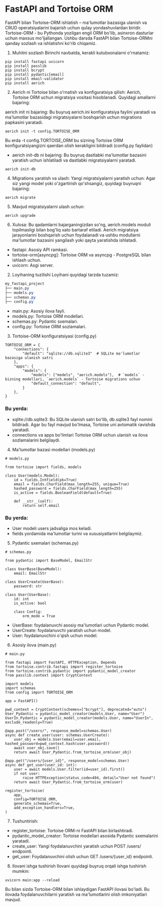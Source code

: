# FastAPI and Tortoise ORM
FastAPI bilan Tortoise-ORM ishlatish – ma'lumotlar bazasiga ulanish va CRUD operatsiyalarini bajarish uchun qulay yondashuvlardan biridir. Tortoise-ORM - bu Pythonda yozilgan engil ORM bo'lib, asinxron dasturlar uchun maxsus mo'ljallangan. Ushbu darsda FastAPI bilan Tortoise-ORMni qanday sozlash va ishlatishni ko'rib chiqamiz.
1. Muhitni sozlash
Birinchi navbatda, kerakli kutubxonalarni o'rnatamiz:
```shell
pip install fastapi uvicorn
pip install passlib
pip install bcrypt
pip install pydantic[email]
pip install email-validator
pip install aerich
```
2. Aerich ni Tortoise bilan o'rnatish va konfiguratsiya qilish:
Aerich, Tortoise ORM uchun migratsiya vositasi hisoblanadi. Quyidagi amallarni bajaring:

aerich init ni bajaring: Bu buyruq aerich.ini konfiguratsiya faylini yaratadi va ma'lumotlar bazasidagi migratsiyalarni boshqarish uchun migrations papkasini yaratadi.
```shell
aerich init -t config.TORTOISE_ORM
```
Bu erda -t config.TORTOISE_ORM bu sizning Tortoise ORM konfiguratsiyangizni qaerdan olish kerakligini bildiradi (config.py faylidan)
* aerich init-db ni bajaring: Bu buyruq dastlabki ma'lumotlar bazasini yaratish uchun ishlatiladi va dastlabki migratsiyalarni yaratadi.
```shell
aerich init-db
```

4. Migrations yaratish va ulash:
Yangi migratsiyalarni yaratish uchun: Agar siz yangi model yoki o'zgartirish qo'shsangiz, quyidagi buyruqni bajaring:
```shell
aerich migrate
```
5. Mavjud migratsiyalarni ulash uchun:
```shell
aerich upgrade
```

6. Xulosa:
Bu qadamlarni bajarganingizdan so'ng, aerich.models moduli topilmasligi bilan bog'liq xato bartaraf etiladi. Aerich migratsiya jarayonlarini boshqarish uchun foydalanadi va ushbu modullarni ma'lumotlar bazasini yangilash yoki qayta yaratishda ishlatadi.


* fastapi: Asosiy API ramkasi.
* tortoise-orm[asyncpg]: Tortoise ORM va asyncpg - PostgreSQL bilan ishlash uchun.
* uvicorn: Asgi server.

2. Loyihaning tuzilishi
Loyihani quyidagi tarzda tuzamiz:
```css
my_fastapi_project
├── main.py
├── models.py
├── schemas.py
├── config.py

```

* main.py: Asosiy ilova fayli.
* models.py: Tortoise ORM modellari.
* schemas.py: Pydantic sxemalari.
* config.py: Tortoise ORM sozlamalari.

3. Tortoise-ORM konfiguratsiyasi (config.py)
```shell
TORTOISE_ORM = {
    "connections": {
        "default": "sqlite://db.sqlite3"  # SQLite ma'lumotlar bazasiga ulanish satri
    },
    "apps": {
        "models": {
            "models": ["models", "aerich.models"],  # `models` - bizning modellari, `aerich.models` - Tortoise migrations uchun
            "default_connection": "default",
        }
    },
}
```

### Bu yerda:

* sqlite://db.sqlite3: Bu SQLite ulanish satri bo'lib, db.sqlite3 fayl nomini bildiradi. Agar bu fayl mavjud bo'lmasa, Tortoise uni avtomatik ravishda yaratadi.
* connections va apps bo'limlari Tortoise ORM uchun ulanish va ilova sozlamalarini belgilaydi.

4. Ma'lumotlar bazasi modellari (models.py)
```shell
# models.py

from tortoise import fields, models

class User(models.Model):
    id = fields.IntField(pk=True)
    email = fields.CharField(max_length=255, unique=True)
    hashed_password = fields.CharField(max_length=255)
    is_active = fields.BooleanField(default=True)

    def __str__(self):
        return self.email
```

### Bu yerda:

* User modeli users jadvaliga mos keladi.
* fields yordamida ma'lumotlar turini va xususiyatlarini belgilaymiz.

5. Pydantic sxemalari (schemas.py)
```shell
# schemas.py

from pydantic import BaseModel, EmailStr

class UserBase(BaseModel):
    email: EmailStr

class UserCreate(UserBase):
    password: str

class User(UserBase):
    id: int
    is_active: bool

    class Config:
        orm_mode = True

```
* UserBase: foydalanuvchi asosiy ma'lumotlari uchun Pydantic model.
* UserCreate: foydalanuvchi yaratish uchun model.
* User: foydalanuvchini o'qish uchun model.

6. Asosiy ilova (main.py)
```shell
# main.py

from fastapi import FastAPI, HTTPException, Depends
from tortoise.contrib.fastapi import register_tortoise
from tortoise.contrib.pydantic import pydantic_model_creator
from passlib.context import CryptContext

import models
import schemas
from config import TORTOISE_ORM

app = FastAPI()

pwd_context = CryptContext(schemes=["bcrypt"], deprecated="auto")
User_Pydantic = pydantic_model_creator(models.User, name="User")
UserIn_Pydantic = pydantic_model_creator(models.User, name="UserIn", exclude_readonly=True)

@app.post("/users/", response_model=schemas.User)
async def create_user(user: schemas.UserCreate):
    user_obj = models.User(email=user.email, hashed_password=pwd_context.hash(user.password))
    await user_obj.save()
    return await User_Pydantic.from_tortoise_orm(user_obj)

@app.get("/users/{user_id}", response_model=schemas.User)
async def get_user(user_id: int):
    user = await models.User.filter(id=user_id).first()
    if not user:
        raise HTTPException(status_code=404, detail="User not found")
    return await User_Pydantic.from_tortoise_orm(user)

register_tortoise(
    app,
    config=TORTOISE_ORM,
    generate_schemas=True,
    add_exception_handlers=True,
)

```

7. Tushuntirish:
* register_tortoise: Tortoise ORM-ni FastAPI bilan birlashtiradi.
* pydantic_model_creator: Tortoise modellari asosida Pydantic sxemalarini yaratadi.
* create_user: Yangi foydalanuvchini yaratish uchun POST /users/ endpointi.
* get_user: Foydalanuvchini olish uchun GET /users/{user_id} endpointi.

8. Ilovani ishga tushirish
Ilovani quyidagi buyruq orqali ishga tushirish mumkin:
```shell
uvicorn main:app --reload
```
Bu bilan sizda Tortoise-ORM bilan ishlaydigan FastAPI ilovasi bo'ladi. Bu ilovada foydalanuvchilarni yaratish va ma'lumotlarini olish imkoniyatlari mavjud.
